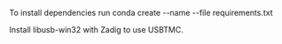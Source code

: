 To install dependencies run 
conda create --name <env> --file requirements.txt


Install libusb-win32 with Zadig to use USBTMC.